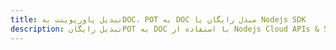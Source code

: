---title: تبدیل پاورپوینت بهDOC، POT به DOC مبدل رایگان یا Nodejs SDKdescription: تبدیل رایگانPOT به DOC با استفاده از Nodejs Cloud APIs & SDK. همچنین اسناد Microsoft PowerPoint را در Cloud ایجاد، ویرایش و رندر کنید.---